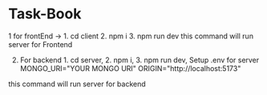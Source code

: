 # Task-Book
 1 for frontEnd -> 
                  1. cd client 
                  2. npm i 
                  3. npm run dev
 this command will run server for Frontend 

2. For backend 
                1. cd server,
                2. npm i,
                3. npm run dev, 
Setup .env for server
MONGO_URI="YOUR MONGO URI"
ORIGIN="http://localhost:5173"

this command will run server for backend 
